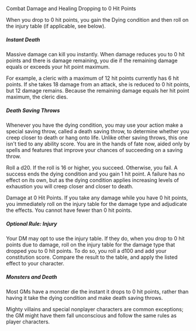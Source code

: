 Combat
Damage and Healing
Dropping to 0 Hit Points
<p>
  When you drop to 0 hit points, you gain the Dying condition and then roll on the injury table (if applicable, see below).
</p>
<h5>Instant Death</h5>
<p>
  Massive damage can kill you instantly. When damage reduces you to 0 hit points and there is damage remaining, you die if the remaining damage equals or exceeds your hit point maximum.
</p>
<p>
  For example, a cleric with a maximum of 12 hit points currently has 6 hit points. If she takes 18 damage from an attack, she is reduced to 0 hit points, but 12 damage remains. Because the remaining damage equals her hit point maximum, the cleric dies.
</p>
<h5>Death Saving Throws</h5>
<p>
  Whenever you have the dying condition, you may use your action make a special saving throw, called a death saving throw, to determine whether you creep closer to death or hang onto life. Unlike other saving throws, this one isn't tied to any ability score. You are in the hands of fate now, aided only by spells and features that improve your chances of succeeding on a saving throw.
</p>
<p>
  Roll a d20. If the roll is 16 or higher, you succeed. Otherwise, you fail. A success ends the dying condition and you gain 1 hit point. A failure has no effect on its own, but as the dying condition applies increasing levels of exhaustion you will creep closer and closer to death.
</p>
<p>
  Damage at 0 Hit Points. If you take any damage while you have 0 hit points, you immediately roll on the injury table for the damage type and adjudicate the effects. You cannot have fewer than 0 hit points.
</p>
<h5>Optional Rule: Injury</h5>
<p>
  Your DM may opt to use the injury table. If they do, when you drop to 0 hit points due to damage, roll on the injury table for the damage type that dropped you to 0 hit points. To do so, you roll a d100 and add your constitution score. Compare the result to the table, and apply the listed effect to your character.
</p>
<h5>Monsters and Death</h5>
<p>
  Most GMs have a monster die the instant it drops to 0 hit points, rather than having it take the dying condition and make death saving throws.
</p>
<p>
  Mighty villains and special nonplayer characters are common exceptions; the GM might have them fall unconscious and follow the same rules as player characters.
</p>
